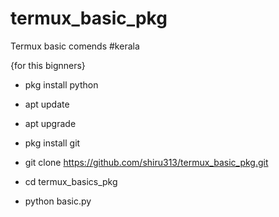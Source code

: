 # termux_basic_pkg
Termux basic comends #kerala 

{for this bignners} 
- pkg install python

- apt update

- apt upgrade

- pkg install git

- git clone https://github.com/shiru313/termux_basic_pkg.git

- cd termux_basics_pkg

- python basic.py

<!---

shiru313/shiru313 is a ✨ special ✨ repository because its `README.md` (this file) appears on your GitHub profile.

You can click the Preview link to take a look at your changes.

--->

